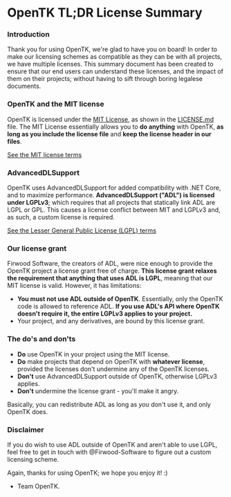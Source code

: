 # OpenTK TL;DR License Summary
### Introduction
Thank you for using OpenTK, we're glad to have you on board! In order to make our licensing schemes as compatible as
they can be with all projects, we have multiple licenses. This summary document has been created to ensure that our end
users can understand these licenses, and the impact of them on their projects; without having to sift through boring
legalese documents.

### OpenTK and the MIT license
OpenTK is licensed under the [MIT License](LICENSE.md), as shown in the [LICENSE.md](LICENSE.md) file. The MIT License
essentially allows you to **do anything** with OpenTK, **as long as you include the license file** and **keep the
license header in our files**.

[See the MIT license terms](https://choosealicense.com/licenses/mit/)

### AdvancedDLSupport
OpenTK uses AdvancedDLSupport for added compatibility with .NET Core, and to maximize performance. **AdvancedDLSupport
("ADL") is licensed under LGPLv3**; which requires that all projects that statically link ADL are LGPL or GPL. This causes a
license conflict between MIT and LGPLv3 and, as such, a custom license is required.

[See the Lesser General Public License (LGPL) terms](https://choosealicense.com/licenses/lgpl-3.0/)

### Our license grant
Firwood Software, the creators of ADL, were nice enough to provide the OpenTK project a license grant free of charge.
**This license grant relaxes the requirement that anything that uses ADL is LGPL**, meaning that our MIT license is
valid. However, it has limitations:
* **You must not use ADL outside of OpenTK**. Essentially, only the OpenTK code is allowed to reference ADL. **If you
use ADL's API where OpenTK doesn't require it, the entire LGPLv3 applies to your project.**
* Your project, and any derivatives, are bound by this license grant.

### The do's and don'ts
* **Do** use OpenTK in your project using the MIT license.
* **Do** make projects that depend on OpenTK with **whatever license**, provided the licenses don't undermine any of the
OpenTK licenses.
* **Don't** use AdvancedDLSupport outside of OpenTK, otherwise LGPLv3 applies.
* **Don't** undermine the license grant - you'll make it angry.

Basically, you can redistribute ADL as long as *you* don't use it, and only OpenTK does.

### Disclaimer
If you do wish to use ADL outside of OpenTK and aren't able to use LGPL, feel free to get in touch with
@Firwood-Software to figure out a custom licensing scheme.

Again, thanks for using OpenTK; we hope you enjoy it! :)

- Team OpenTK.
